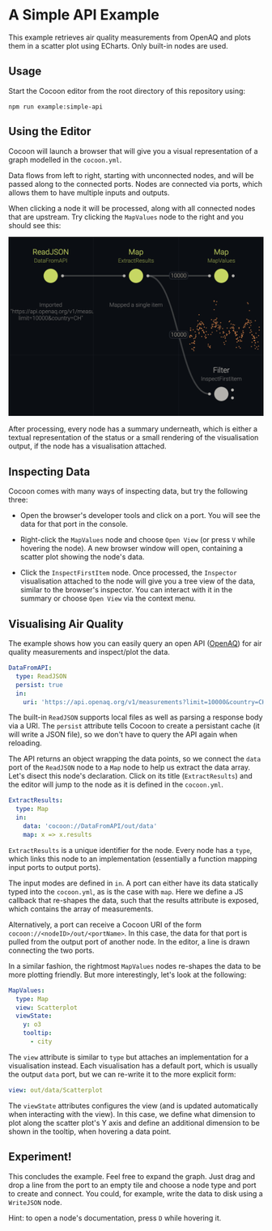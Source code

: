 # A Simple API Example

This example retrieves air quality measurements from OpenAQ and plots them in a scatter plot using ECharts. Only built-in nodes are used.

## Usage

Start the Cocoon editor from the root directory of this repository using:

```
npm run example:simple-api
```

## Using the Editor

Cocoon will launch a browser that will give you a visual representation of a graph modelled in the `cocoon.yml`.

Data flows from left to right, starting with unconnected nodes, and will be passed along to the connected ports. Nodes are connected via ports, which allows them to have multiple inputs and outputs.

When clicking a node it will be processed, along with all connected nodes that are upstream. Try clicking the `MapValues` node to the right and you should see this:

![](screenshot.png)

After processing, every node has a summary underneath, which is either a textual representation of the status or a small rendering of the visualisation output, if the node has a visualisation attached.

## Inspecting Data

Cocoon comes with many ways of inspecting data, but try the following three:

- Open the browser's developer tools and click on a port. You will see the data for that port in the console.

- Right-click the `MapValues` node and choose `Open View` (or press `V` while hovering the node). A new browser window will open, containing a scatter plot showing the node's data.

- Click the `InspectFirstItem` node. Once processed, the `Inspector` visualisation attached to the node will give you a tree view of the data, similar to the browser's inspector. You can interact with it in the summary or choose `Open View` via the context menu.

## Visualising Air Quality

The example shows how you can easily query an open API ([OpenAQ](https://openaq.org/)) for air quality measurements and inspect/plot the data.

```yml
DataFromAPI:
  type: ReadJSON
  persist: true
  in:
    uri: 'https://api.openaq.org/v1/measurements?limit=10000&country=CH'
```

The built-in `ReadJSON` supports local files as well as parsing a response body via a URI. The `persist` attribute tells Cocoon to create a persistant cache (it will write a JSON file), so we don't have to query the API again when reloading.

The API returns an object wrapping the data points, so we connect the `data` port of the `ReadJSON` node to a `Map` node to help us extract the data array. Let's disect this node's declaration. Click on its title (`ExtractResults`) and the editor will jump to the node as it is defined in the `cocoon.yml`.

```yml
ExtractResults:
  type: Map
  in:
    data: 'cocoon://DataFromAPI/out/data'
    map: x => x.results
```

`ExtractResults` is a unique identifier for the node. Every node has a `type`, which links this node to an implementation (essentially a function mapping input ports to output ports).

The input modes are defined in `in`. A port can either have its data statically typed into the `cocoon.yml`, as is the case with `map`. Here we define a JS callback that re-shapes the data, such that the results attribute is exposed, which contains the array of measurements.

Alternatively, a port can receive a Cocoon URI of the form `cocoon://<nodeID>/out/<portName>`. In this case, the data for that port is pulled from the output port of another node. In the editor, a line is drawn connecting the two ports.

In a similar fashion, the rightmost `MapValues` nodes re-shapes the data to be more plotting friendly. But more interestingly, let's look at the following:

```yml
MapValues:
  type: Map
  view: Scatterplot
  viewState:
    y: o3
    tooltip:
      - city
```

The `view` attribute is similar to `type` but attaches an implementation for a visualisation instead. Each visualisation has a default port, which is usually the output `data` port, but we can re-write it to the more explicit form:

```yml
view: out/data/Scatterplot
```

The `viewState` attributes configures the view (and is updated automatically when interacting with the view). In this case, we define what dimension to plot along the scatter plot's Y axis and define an additional dimension to be shown in the tooltip, when hovering a data point.

## Experiment!

This concludes the example. Feel free to expand the graph. Just drag and drop a line from the port to an empty tile and choose a node type and port to create and connect. You could, for example, write the data to disk using a `WriteJSON` node.

Hint: to open a node's documentation, press `D` while hovering it.
